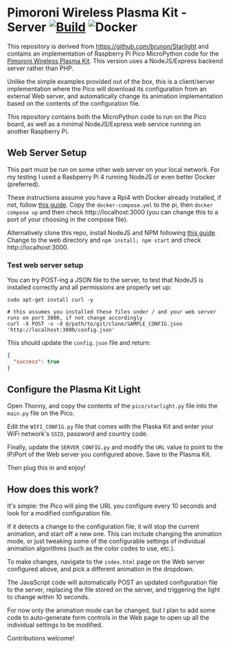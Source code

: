 # Pimoroni Wireless Plasma Kit - Server [![Build](https://github.com/eharrow/pico-starlight-node/actions/workflows/main.yml/badge.svg)](https://github.com/eharrow/pico-starlight-node/actions/workflows/main.yml) ![Docker](https://github.com/eharrow/pico-starlight-node/actions/workflows/docker.yml/badge.svg)

This repository is derived from https://github.com/brunon/Starlight and contains an implementation of Raspberry Pi Pico
MicroPython code for
the [Pimoroni Wireless Plasma Kit](https://shop.pimoroni.com/products/wireless-plasma-kit?variant=40449879081043).  This version uses a NodeJS/Express backend server rather than PHP.

Unlike the simple examples provided out of the box, this is a client/server implementation where the Pico will download
its configuration from an external Web server, and automatically change its animation implementation based on the
contents of the configuration file.

This repository contains both the MicroPython code to run on the Pico board, as well as a minimal NodeJS/Express web
service running on another Raspberry Pi.

## Web Server Setup

This part must be run on some other web server on your local network. For my testing I used a Rasbperry Pi 4 running
NodeJS or even better Docker (preferred).

These instructions assume you have a Rpi4 with Docker already installed, if not,
follow [this guide](https://docs.docker.com/engine/install/raspberry-pi-os/).  Copy the `docker-compose.yml` to the pi, then `docker compose up`
and then check http://localhost:3000 (you can change this to a port of your choosing in the compose file).

Alternatively clone this repo, install NodeJS and NPM following [this guide](https://raspberrytips.com/node-js-raspberry-pi/).
Change to the web directory and `npm install; npm start` and check http://localhost:3000.

### Test web server setup

You can try POST-ing a JSON file to the server, to test that NodeJS is installed correctly and all permissions are properly
set up:

```
sudo apt-get install curl -y

# this assumes you installed these files under / and your web server runs on port 3000, if not change accordingly
curl -X POST -v -d @/path/to/git/clone/SAMPLE_CONFIG.json 'http://localhost:3000/config.json'
```

This should update the `config.json` file and return:

```json
{
  "success": true
}
```

## Configure the Plasma Kit Light

Open Thonny, and copy the contents of the `pico/starlight.py` file into the `main.py` file on the Pico.

Edit the `WIFI_CONFIG.py` file that comes with the Plaska Kit and enter your WiFi network's `SSID`, password and country
code.

Finally, update the `SERVER_CONFIG.py` and modify the `URL` value to point to the IP/Port of the Web server you configured
above.  Save to the Plasma Kit.

Then plug this in and enjoy!

## How does this work?

It's simple: the Pico will ping the URL you configure every 10 seconds and look for a modified configuration file.

If it detects a change to the configuration file, it will stop the current animation, and start off a new one. This can
include changing the animation mode, or just tweaking some of the configurable settings of individual animation
algorithms (such as the color codes to use, etc.).

To make changes, navigate to the `index.html` page on the Web server configured above, and pick a different animation in
the dropdown.

The JavaScript code will automatically POST an updated configuration file to the server, replacing the file stored on
the server, and triggering the light to change within 10 seconds.

For now only the animation mode can be changed, but I plan to add some code to auto-generate form controls in the Web
page to open up all the individual settings to be modified.

Contributions welcome!


